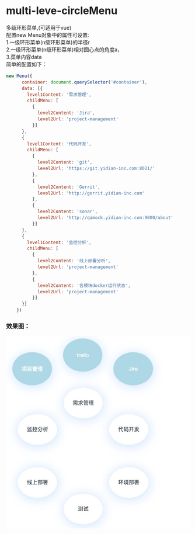 # multi-leve-circleMenu
多级环形菜单,(可适用于vue)                   
配置new Menu对象中的属性可设置:                                                                                                   
1.一级环形菜单(n级环形菜单)的半径r                                                                                                 
2.一级环形菜单(n级环形菜单)相对圆心点的角度a，                                                                                       
3.菜单内容data                                                                                                                   
简单的配置如下： 
```js
new Menu({                                                                                                                     
      container: document.querySelector('#container'),                                                    
      data: [{ 
        level1Content: '需求管理',
        childMenu: [
          {
            level2Content: 'Jira',
            level2Url: 'project-management'
          }]
      },
      {
        level1Content: '代码开发',
        childMenu: [
          {
            level2Content: 'git',
            level2Url: 'https://git.yidian-inc.com:8021/'
          },
          {
            level2Content: 'Gerrit',
            level2Url: 'http://gerrit.yidian-inc.com'
          },
          {
            level2Content: 'sonar',
            level2Url: 'http://qamock.yidian-inc.com:9000/about'
          }]
      },
      {
        level1Content: '监控分析',
        childMenu: [
          {
            level2Content: '线上部署分析',
            level2Url: 'project-management'
          },
          {
            level2Content: '各模块docker运行状态',
            level2Url: 'project-management'
          }]
      }]
    })
```
### 效果图：
![image](https://github.com/chenhu0920/multi-leve-circleMenu/blob/master/D98BCB8A-4CA2-4A4B-AFF5-BFA3B3DBF386.png)

